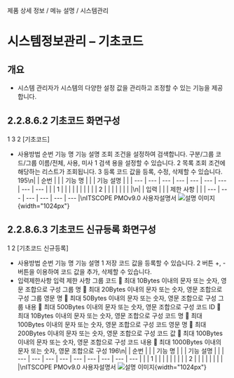 <!--breadcrumb:제품 상세 정보 / 메뉴 설명 / 시스템관리--><span class="md-breadcrumb">제품 상세 정보 / 메뉴 설명 / 시스템관리</span>
# 시스템정보관리 – 기초코드
<!--5th-h2-toc-->
## 개요

- 시스템 관리자가 시스템의 다양한 설정 값을 관리하고 조정할 수 있는 기능을 제공합니다.
## 2.2.8.6.2 기초코드 화면구성
1
3
2
[기초코드]
- 사용방법
순번 기능 명 기능 설명
조회 조건을 설정하여 검색합니다. 구분/그룹 코드/그룹 이름/전체, 사용, 미사
1 검색
용을 설정할 수 있습니다.
2 목록 조회 조건에 해당하는 리스트가 조회됩니다.
3 등록 코드 값을 등록, 수정, 삭제할 수 있습니다.
195\n|  | 순번 |  |  | 기능 명 |  |  | 기능 설명 |  |
| --- | --- | --- | --- | --- | --- | --- | --- | --- |
|  | 1 |  |  |  |  |  |  |  |
|  | 2 |  |  |  |  |  |  |  |\n|  | 입력 |  |  | 제한 사항 |  |
| --- | --- | --- | --- | --- | --- |\nITSCOPE PMOv9.0 사용자설명서
![설명 이미지](/02_outputs/manual_images/2.2.8.6.2.png){width="1024px"}
## 2.2.8.6.3 기초코드 신규등록 화면구성
1
2
[기초코드 신규등록]
- 사용방법
순번 기능 명 기능 설명
1 저장 코드 값을 등록할 수 있습니다.
2 버튼 +, - 버튼을 이용하여 코드 값을 추가, 삭제할 수 있습니다.
- 입력제한사항
입력 제한 사항
그룹 코드  최대 10Bytes 이내의 문자 또는 숫자, 영문 조합으로 구성
그룹 명  최대 20Bytes 이내의 문자 또는 숫자, 영문 조합으로 구성
그룹 영문 명  최대 50Bytes 이내의 문자 또는 숫자, 영문 조합으로 구성
그룹 내용  최대 500Bytes 이내의 문자 또는 숫자, 영문 조합으로 구성
코드 ID  최대 10Bytes 이내의 문자 또는 숫자, 영문 조합으로 구성
코드 명  최대 100Bytes 이내의 문자 또는 숫자, 영문 조합으로 구성
코드 영문 명  최대 200Bytes 이내의 문자 또는 숫자, 영문 조합으로 구성
코드 값  최대 100Bytes 이내의 문자 또는 숫자, 영문 조합으로 구성
코드 내용  최대 1000Bytes 이내의 문자 또는 숫자, 영문 조합으로 구성
196\n|  | 순번 |  |  | 기능 명 |  |  | 기능 설명 |  |
| --- | --- | --- | --- | --- | --- | --- | --- | --- |
|  | 1 |  |  |  |  |  |  |  |
| 2 |  |  |  |  |  |  |  |  |\nITSCOPE PMOv9.0 사용자설명서
![설명 이미지](/02_outputs/manual_images/2.2.8.6.3.png){width="1024px"}
